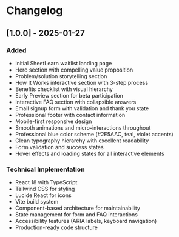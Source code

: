 # Changelog

## [1.0.0] - 2025-01-27

### Added
- Initial SheetLearn waitlist landing page
- Hero section with compelling value proposition
- Problem/solution storytelling section
- How It Works interactive section with 3-step process
- Benefits checklist with visual hierarchy
- Early Preview section for beta participation
- Interactive FAQ section with collapsible answers
- Email signup form with validation and thank you state
- Professional footer with contact information
- Mobile-first responsive design
- Smooth animations and micro-interactions throughout
- Professional blue color scheme (#2E5AAC, teal, violet accents)
- Clean typography hierarchy with excellent readability
- Form validation and success states
- Hover effects and loading states for all interactive elements

### Technical Implementation
- React 18 with TypeScript
- Tailwind CSS for styling
- Lucide React for icons
- Vite build system
- Component-based architecture for maintainability
- State management for form and FAQ interactions
- Accessibility features (ARIA labels, keyboard navigation)
- Production-ready code structure